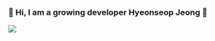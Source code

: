 ### 🌱 Hi, I am a growing developer Hyeonseop Jeong 🌱



![](https://hits.seeyoufarm.com/api/count/incr/badge.svg?url=https://github.com/HyeonseopJeong)

<!--
**HyeonseopJeong/HyeonseopJeong** is a ✨ _special_ ✨ repository because its `README.md` (this file) appears on your GitHub profile.

Here are some ideas to get you started:

- 🔭 I’m currently working on ...
- 🌱 I’m currently learning ...
- 👯 I’m looking to collaborate on ...
- 🤔 I’m looking for help with ...
- 💬 Ask me about ...
- 📫 How to reach me: ...
- 😄 Pronouns: ...
- ⚡ Fun fact: ...
-->

